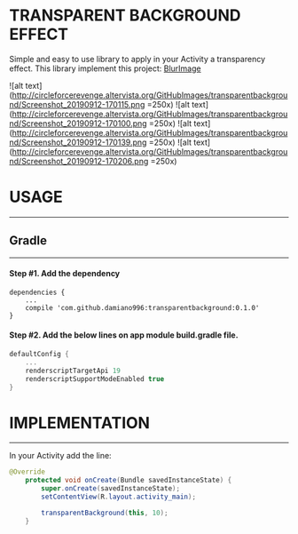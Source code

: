 # TRANSPARENT BACKGROUND EFFECT

Simple and easy to use library to apply in your Activity a transparency effect.
This library implement this project: [BlurImage](https://github.com/sparrow007/BlurImage)

![alt text](http://circleforcerevenge.altervista.org/GitHubImages/transparentbackground/Screenshot_20190912-170115.png =250x)
![alt text](http://circleforcerevenge.altervista.org/GitHubImages/transparentbackground/Screenshot_20190912-170100.png =250x)
![alt text](http://circleforcerevenge.altervista.org/GitHubImages/transparentbackground/Screenshot_20190912-170139.png =250x)
![alt text](http://circleforcerevenge.altervista.org/GitHubImages/transparentbackground/Screenshot_20190912-170206.png =250x)


# USAGE
-----
 
## Gradle
------

#### Step #1. Add the dependency

```
dependencies {
    ...
    compile 'com.github.damiano996:transparentbackground:0.1.0'
}
```

#### Step #2. Add the below lines on app module build.gradle file.

```groovy
defaultConfig {
    ...
    renderscriptTargetApi 19
    renderscriptSupportModeEnabled true
}
```

# IMPLEMENTATION
----
In your Activity add the line:

```java
@Override
    protected void onCreate(Bundle savedInstanceState) {
        super.onCreate(savedInstanceState);
        setContentView(R.layout.activity_main);

        transparentBackground(this, 10);
    }
```
